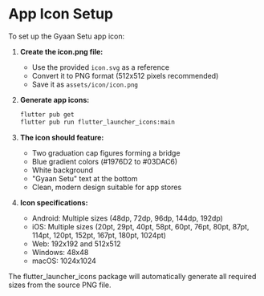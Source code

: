 # App Icon Setup

To set up the Gyaan Setu app icon:

1. **Create the icon.png file:**
   - Use the provided `icon.svg` as a reference
   - Convert it to PNG format (512x512 pixels recommended)
   - Save it as `assets/icon/icon.png`

2. **Generate app icons:**
   ```bash
   flutter pub get
   flutter pub run flutter_launcher_icons:main
   ```

3. **The icon should feature:**
   - Two graduation cap figures forming a bridge
   - Blue gradient colors (#1976D2 to #03DAC6)
   - White background
   - "Gyaan Setu" text at the bottom
   - Clean, modern design suitable for app stores

4. **Icon specifications:**
   - Android: Multiple sizes (48dp, 72dp, 96dp, 144dp, 192dp)
   - iOS: Multiple sizes (20pt, 29pt, 40pt, 58pt, 60pt, 76pt, 80pt, 87pt, 114pt, 120pt, 152pt, 167pt, 180pt, 1024pt)
   - Web: 192x192 and 512x512
   - Windows: 48x48
   - macOS: 1024x1024

The flutter_launcher_icons package will automatically generate all required sizes from the source PNG file.

